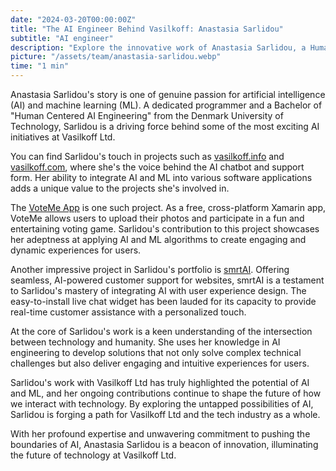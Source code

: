 ```yaml
---
date: "2024-03-20T00:00:00Z"
title: "The AI Engineer Behind Vasilkoff: Anastasia Sarlidou"
subtitle: "AI engineer"
description: "Explore the innovative work of Anastasia Sarlidou, a Human Centered AI Engineer at Vasilkoff Ltd, who masterfully integrates AI and machine learning into groundbreaking projects."
picture: "/assets/team/anastasia-sarlidou.webp"
time: "1 min"
---
```

Anastasia Sarlidou's story is one of genuine passion for artificial intelligence (AI) and machine learning (ML). A dedicated programmer and a Bachelor of "Human Centered AI Engineering" from the Denmark University of Technology, Sarlidou is a driving force behind some of the most exciting AI initiatives at Vasilkoff Ltd.

You can find Sarlidou's touch in projects such as [vasilkoff.info](/portfolio/vasilkoff-info) and [vasilkoff.com](https://vasilkoff.com), where she's the voice behind the AI chatbot and support form. Her ability to integrate AI and ML into various software applications adds a unique value to the projects she's involved in.

The [VoteMe App](/portfolio/voteme) is one such project. As a free, cross-platform Xamarin app, VoteMe allows users to upload their photos and participate in a fun and entertaining voting game. Sarlidou's contribution to this project showcases her adeptness at applying AI and ML algorithms to create engaging and dynamic experiences for users.

Another impressive project in Sarlidou's portfolio is [smrtAI](/portfolio/smrtAI). Offering seamless, AI-powered customer support for websites, smrtAI is a testament to Sarlidou's mastery of integrating AI with user experience design. The easy-to-install live chat widget has been lauded for its capacity to provide real-time customer assistance with a personalized touch.

At the core of Sarlidou's work is a keen understanding of the intersection between technology and humanity. She uses her knowledge in AI engineering to develop solutions that not only solve complex technical challenges but also deliver engaging and intuitive experiences for users. 

Sarlidou's work with Vasilkoff Ltd has truly highlighted the potential of AI and ML, and her ongoing contributions continue to shape the future of how we interact with technology. By exploring the untapped possibilities of AI, Sarlidou is forging a path for Vasilkoff Ltd and the tech industry as a whole. 

With her profound expertise and unwavering commitment to pushing the boundaries of AI, Anastasia Sarlidou is a beacon of innovation, illuminating the future of technology at Vasilkoff Ltd.
